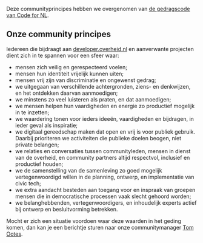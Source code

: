 Deze communityprincipes hebben we overgenomen van [de gedragscode van Code for NL](https://github.com/codefornl/gedragscode/blob/master/gedragscode_code_for_nl.md).

## Onze community principes

Iedereen die bijdraagt aan [developer.overheid.nl](https://developer.overheid.nl) en aanverwante projecten dient zich in te spannen voor een sfeer waar:

- mensen zich veilig en gerespecteerd voelen;
- mensen hun identiteit vrijelijk kunnen uiten;
- mensen vrij zijn van discriminatie en ongewenst gedrag;
- we uitgegaan van verschillende achtergronden, ziens- en denkwijzen, en het ontdekken daarvan aanmoedigen;
- we minstens zo veel luisteren als praten, en dat aanmoedigen;
- we mensen helpen hun vaardigheden en energie zo productief mogelijk in te inzetten;
- we waardering tonen voor ieders ideeën, vaardigheden en bijdragen, in ieder geval als inspiratie;
- we digitaal gereedschap maken dat open en vrij is voor publiek gebruik. Daarbij prioriteren we activiteiten die publieke doelen beogen, niet private belangen;
- we relaties en conversaties tussen communityleden, mensen in dienst van de overheid, en community partners altijd respectvol, inclusief en productief houden;
- we de samenstelling van de samenleving zo goed mogelijk vertegenwoordigd willen in de planning, ontwerp, en implementatie van civic tech;
- we extra aandacht besteden aan toegang voor en inspraak van groepen mensen die in democratische processen vaak slecht gehoord worden;
- we belanghebbenden, vertegenwoordigers, en inhoudelijk experts actief bij ontwerp en besluitvorming betrekken.

Mocht er zich een situatie voordoen waar deze waarden in het geding komen, dan kan je een berichtje sturen naar onze communitymanager [Tom Ootes](https://codefornl.slack.com/archives/D010ZM2DNNR).
